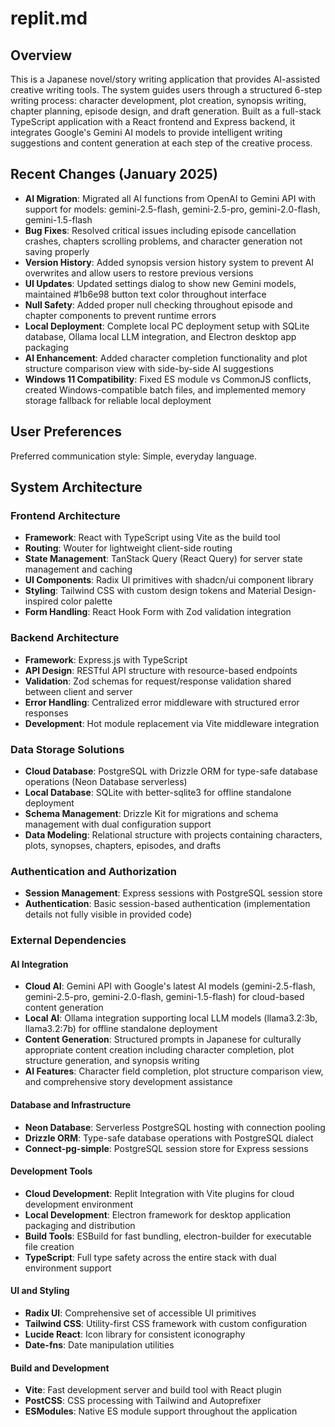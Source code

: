 # replit.md

## Overview

This is a Japanese novel/story writing application that provides AI-assisted creative writing tools. The system guides users through a structured 6-step writing process: character development, plot creation, synopsis writing, chapter planning, episode design, and draft generation. Built as a full-stack TypeScript application with a React frontend and Express backend, it integrates Google's Gemini AI models to provide intelligent writing suggestions and content generation at each step of the creative process.

## Recent Changes (January 2025)

- **AI Migration**: Migrated all AI functions from OpenAI to Gemini API with support for models: gemini-2.5-flash, gemini-2.5-pro, gemini-2.0-flash, gemini-1.5-flash
- **Bug Fixes**: Resolved critical issues including episode cancellation crashes, chapters scrolling problems, and character generation not saving properly
- **Version History**: Added synopsis version history system to prevent AI overwrites and allow users to restore previous versions
- **UI Updates**: Updated settings dialog to show new Gemini models, maintained #1b6e98 button text color throughout interface
- **Null Safety**: Added proper null checking throughout episode and chapter components to prevent runtime errors
- **Local Deployment**: Complete local PC deployment setup with SQLite database, Ollama local LLM integration, and Electron desktop app packaging
- **AI Enhancement**: Added character completion functionality and plot structure comparison view with side-by-side AI suggestions
- **Windows 11 Compatibility**: Fixed ES module vs CommonJS conflicts, created Windows-compatible batch files, and implemented memory storage fallback for reliable local deployment

## User Preferences

Preferred communication style: Simple, everyday language.

## System Architecture

### Frontend Architecture
- **Framework**: React with TypeScript using Vite as the build tool
- **Routing**: Wouter for lightweight client-side routing
- **State Management**: TanStack Query (React Query) for server state management and caching
- **UI Components**: Radix UI primitives with shadcn/ui component library
- **Styling**: Tailwind CSS with custom design tokens and Material Design-inspired color palette
- **Form Handling**: React Hook Form with Zod validation integration

### Backend Architecture
- **Framework**: Express.js with TypeScript
- **API Design**: RESTful API structure with resource-based endpoints
- **Validation**: Zod schemas for request/response validation shared between client and server
- **Error Handling**: Centralized error middleware with structured error responses
- **Development**: Hot module replacement via Vite middleware integration

### Data Storage Solutions
- **Cloud Database**: PostgreSQL with Drizzle ORM for type-safe database operations (Neon Database serverless)
- **Local Database**: SQLite with better-sqlite3 for offline standalone deployment
- **Schema Management**: Drizzle Kit for migrations and schema management with dual configuration support
- **Data Modeling**: Relational structure with projects containing characters, plots, synopses, chapters, episodes, and drafts

### Authentication and Authorization
- **Session Management**: Express sessions with PostgreSQL session store
- **Authentication**: Basic session-based authentication (implementation details not fully visible in provided code)

### External Dependencies

#### AI Integration
- **Cloud AI**: Gemini API with Google's latest AI models (gemini-2.5-flash, gemini-2.5-pro, gemini-2.0-flash, gemini-1.5-flash) for cloud-based content generation
- **Local AI**: Ollama integration supporting local LLM models (llama3.2:3b, llama3.2:7b) for offline standalone deployment
- **Content Generation**: Structured prompts in Japanese for culturally appropriate content creation including character completion, plot structure generation, and synopsis writing
- **AI Features**: Character field completion, plot structure comparison view, and comprehensive story development assistance

#### Database and Infrastructure
- **Neon Database**: Serverless PostgreSQL hosting with connection pooling
- **Drizzle ORM**: Type-safe database operations with PostgreSQL dialect
- **Connect-pg-simple**: PostgreSQL session store for Express sessions

#### Development Tools
- **Cloud Development**: Replit Integration with Vite plugins for cloud development environment
- **Local Development**: Electron framework for desktop application packaging and distribution
- **Build Tools**: ESBuild for fast bundling, electron-builder for executable file creation
- **TypeScript**: Full type safety across the entire stack with dual environment support

#### UI and Styling
- **Radix UI**: Comprehensive set of accessible UI primitives
- **Tailwind CSS**: Utility-first CSS framework with custom configuration
- **Lucide React**: Icon library for consistent iconography
- **Date-fns**: Date manipulation utilities

#### Build and Development
- **Vite**: Fast development server and build tool with React plugin
- **PostCSS**: CSS processing with Tailwind and Autoprefixer
- **ESModules**: Native ES module support throughout the application